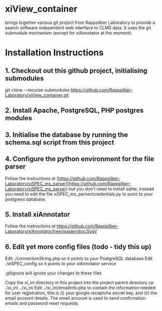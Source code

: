 # xiView_container

brings together various git project from Rappsilber Laboratory to provide a search software independent web interface to CLMS data. It uses the git submodule mechanism (except for xiAnnotator at the moment).

# Installation Instructions

## 1. Checkout out this github project, initialising submodules

git clone --recurse-submodules https://github.com/Rappsilber-Laboratory/xiView_container.git

## 2. Install Apache, PostgreSQL, PHP postgres modules

## 3. Initialise the database by running the schema.sql script from this project

## 4. Configure the python environment for the file parser

Follow the instructions at [https://github.com/Rappsilber-Laboratory/xiSPEC_ms_parser](https://github.com/Rappsilber-Laboratory/xiSPEC_ms_parser) but you don't need to install sqlite; instead you need to edit the file xiSPEC_ms_parser/credentials.py to point to your postgress database.

## 5. Install xiAnnotator

Follow the instructions at  https://github.com/Rappsilber-Laboratory/xiAnnotator/tree/master/doc/SysV

## 6. Edit yet more config files (todo - tidy this up)

Edit ./connectionString.php so it points to your PostgreSQL database
Edit ./xiSPEC_config so it points to your xiAnnotator service

.gitignore will ignore your changes to these files

Copy the xi_ini directory in this project into the project parent directory
cp ./xi_ini ../xi_ini
Edit ../xi_ini/emailInfo.php to contain the information needed for user registration, this is (i) your google recaptcha secret key, and (ii) the email account details.
The email account is used to send confirmation emails and password reset requests.
